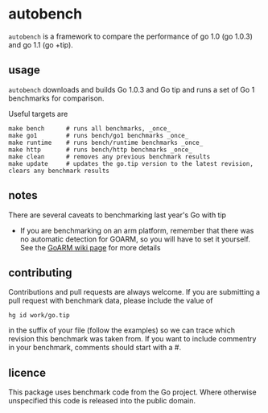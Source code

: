 autobench
=========

`autobench` is a framework to compare the performance of go 1.0 (go 1.0.3) and go 1.1 (go +tip).

usage
-----

`autobench` downloads and builds Go 1.0.3 and Go tip and runs a set of Go 1 benchmarks for comparison.

Useful targets are
	
    make bench		# runs all benchmarks, _once_
    make go1 		# runs bench/go1 benchmarks _once_
    make runtime 	# runs bench/runtime benchmarks _once_
    make http	 	# runs bench/http benchmarks _once_
    make clean 		# removes any previous benchmark results
    make update		# updates the go.tip version to the latest revision, clears any benchmark results

notes
-----

There are several caveats to benchmarking last year's Go with tip

 * If you are benchmarking on an arm platform, remember that there was no automatic detection for GOARM, so you will have to set it yourself. See the [GoARM wiki page](https://code.google.com/p/go-wiki/wiki/GoArm) for more details

contributing
------------

Contributions and pull requests are always welcome. If you are submitting a pull request with benchmark data, please include the value of

    hg id work/go.tip

in the suffix of your file (follow the examples) so we can trace which revision this benchmark was taken from. If you want to include commentry in your benchmark, comments should start with a #.

licence
-------

This package uses benchmark code from the Go project. Where otherwise unspecified this code is released into the public domain.
